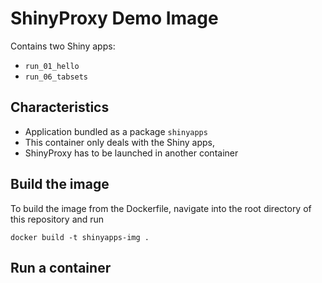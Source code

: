 
# ShinyProxy Demo Image
Contains two Shiny apps:
* `run_01_hello`
* `run_06_tabsets`


## Characteristics
* Application bundled as a package `shinyapps`
* This container only deals with the Shiny apps, 
* ShinyProxy has to be launched in another container


## Build the image
To build the image from the Dockerfile, navigate into the root directory of this repository and run

```
docker build -t shinyapps-img .
```

## Run a container

```

```
